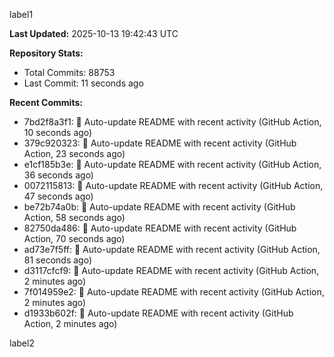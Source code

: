 
label1 
<!-- ACTIVITY_START -->
**Last Updated:** 2025-10-13 19:42:43 UTC

**Repository Stats:**
- Total Commits: 88753
- Last Commit: 11 seconds ago

**Recent Commits:**
- 7bd2f8a3f1: 🤖 Auto-update README with recent activity (GitHub Action, 10 seconds ago)
- 379c920323: 🤖 Auto-update README with recent activity (GitHub Action, 23 seconds ago)
- e1cf185b3e: 🤖 Auto-update README with recent activity (GitHub Action, 36 seconds ago)
- 0072115813: 🤖 Auto-update README with recent activity (GitHub Action, 47 seconds ago)
- be72b74a0b: 🤖 Auto-update README with recent activity (GitHub Action, 58 seconds ago)
- 82750da486: 🤖 Auto-update README with recent activity (GitHub Action, 70 seconds ago)
- ad73e7f5ff: 🤖 Auto-update README with recent activity (GitHub Action, 81 seconds ago)
- d3117cfcf9: 🤖 Auto-update README with recent activity (GitHub Action, 2 minutes ago)
- 7f014959e2: 🤖 Auto-update README with recent activity (GitHub Action, 2 minutes ago)
- d1933b602f: 🤖 Auto-update README with recent activity (GitHub Action, 2 minutes ago)
<!-- ACTIVITY_END -->

label2
